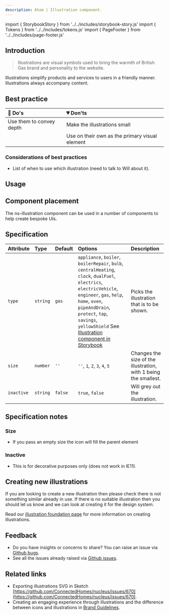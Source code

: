 ```yaml
---
description: Atom | Illustration component.
---
```


import { StorybookStory } from '../../includes/storybook-story.js'
import { Tokens } from '../../includes/tokens.js'
import { PageFooter } from '../../includes/page-footer.js'

## Introduction

> Illustrations are visual symbols used to bring the warmth of British Gas brand and personality to the website.

Illustrations simplify products and services to users in a friendly manner. Illustrations always accompany content.

## Best practice

| 💚 Do's | 💔 Don'ts |
| :--- | :--- |
| Use them to convey depth | Make the illustrations small |
|  | Use on their own as the primary visual element |

### Considerations of best practices

* List of when to use which illustration (need to talk to Will about it).

## Usage

<StorybookStory story="components-ns-illustration--standard"></StorybookStory>

## Component placement

The ns-illustration component can be used in a number of components to help create bespoke UIs.

## Specification

| Attribute | Type | Default | Options | Description |
| :--- | :--- | :--- | :--- | :--- |
| `type`| `string`  | `gas` | `appliance`, `boiler`, `boilerRepair`, `bulb`, `centralHeating`, `clock`, `dualFuel`, `electrics`, `electricVehicle`, `engineer`, `gas`, `help`, `home`, `oven`, `pipeAndDrain`, `protect`, `tap`, `savings`, `yellowShield` See [Illustration component in Storybook](https://britishgas.co.uk/nucleus/demo/index.html?path=/story/ns-illustration--standard) | Picks the illustration that is to be shown. |
| `size` | `number` | `''` | `''`, `1`, `2`, `3`, `4`, `5` | Changes the size of the illustration, with 1 being the smallest. |
| `inactive` | `string` | `false` | `true`, `false` | Will grey out the illustration. |

## Specification notes

### Size

* If you pass an empty size the icon will fill the parent element

### Inactive

* This is for decorative purposes only (does not work in IE11).

## Creating new illustrations

If you are looking to create a new illustration then please check there is not something similar already in use. If there is no suitable illustration then you should let us know and we can look at creating it for the design system.

Read our [illustration foundation page](foundations/illustrations.md#creating-new-illustrations) for more information on creating illustrations.

<Tokens component="illustration"></Tokens>

## Feedback

* Do you have insights or concerns to share? You can raise an issue via [Github bugs](https://github.com/ConnectedHomes/nucleus/issues/new?assignees=&labels=Bug&template=a--bug-report.md&title=[bug]%20[ns-illustration]).
* See all the issues already raised via [Github issues](https://github.com/connectedHomes/nucleus/issues?utf8=%E2%9C%93&q=is%3Aopen+is%3Aissue+label%3ABug+[ns-illustration]).

<PageFooter></PageFooter>

## Related links

* Exporting illustrations SVG in Sketch [https://github.com/ConnectedHomes/nucleus/issues/670](https://github.com/ConnectedHomes/nucleus/issues/670).
* Creating an engaging experience through illustrations and the difference between icons and illustrations in [Brand Guidelines](https://centrica.frontify.com/d/6307mViOlfHB/visual-identity#/illustrations/creating-an-engaging-experience-through-illustration).
